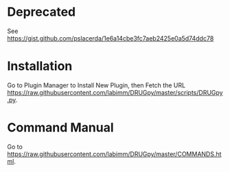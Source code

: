 Deprecated
=========

See https://gist.github.com/pslacerda/1e6a14cbe3fc7aeb2425e0a5d74ddc78

Installation
============

Go to Plugin Manager to Install New Plugin, then Fetch the URL
https://raw.githubusercontent.com/labimm/DRUGpy/master/scripts/DRUGpy.py.


Command Manual
==============

Go to https://raw.githubusercontent.com/labimm/DRUGpy/master/COMMANDS.html.

